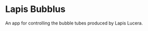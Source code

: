 Lapis Bubblus
=====================

An app for controlling the bubble tubes produced by Lapis Lucera.
